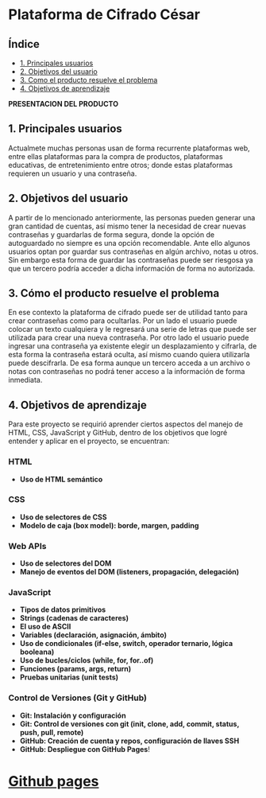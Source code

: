 # Plataforma de Cifrado César

## Índice

* [1. Principales usuarios](#1-principales-usuarios)
* [2. Objetivos del usuario](#2-objetivos-del-usuario)
* [3. Como el producto resuelve el problema](#3-cómo-el-producto-resuelve-el-problema)
* [4. Objetivos de aprendizaje](#4-objetivos-de-aprendizaje)

**PRESENTACION DEL PRODUCTO**  

## 1. Principales usuarios
Actualmete muchas personas usan de forma recurrente plataformas web, entre ellas plataformas para la compra de productos, plataformas educativas, de entretenimiento entre otros; donde estas plataformas requieren un usuario y una contraseña. 

## 2. Objetivos del usuario
A partir de lo mencionado anteriormente, las personas pueden generar una gran cantidad de cuentas, así mismo tener la necesidad de crear nuevas contraseñas y guardarlas de forma segura, donde la opción de autoguardado no siempre es una opción recomendable. Ante ello algunos usuarios optan por guardar sus contraseñas en algún archivo, notas u otros. Sin embargo esta forma de guardar las contraseñas puede ser riesgosa ya que un tercero podría acceder a dicha información de forma no autorizada. 

## 3. Cómo el producto resuelve el problema
En ese contexto la plataforma de cifrado puede ser de utilidad tanto para crear contraseñas como para ocultarlas. Por un lado el usuario puede colocar un texto cualquiera y le regresará una serie de letras que puede ser utilizada para crear una nueva contraseña. Por otro lado el usuario puede ingresar una contraseña ya existente elegir un desplazamiento y cifrarla, de esta forma la contraseña estará oculta, así mismo cuando quiera utilizarla puede descifrarla. De esa forma aunque un tercero acceda a un archivo o notas con contraseñas no podrá tener acceso a la información de forma inmediata.

## 4. Objetivos de aprendizaje
Para este proyecto se requirió aprender ciertos aspectos del manejo de HTML, CSS, JavaScript y GitHub, dentro de los objetivos que logré entender y aplicar en el proyecto, se encuentran: 

### HTML

- **Uso de HTML semántico**

### CSS

- **Uso de selectores de CSS**
- **Modelo de caja (box model): borde, margen, padding**

### Web APIs

- **Uso de selectores del DOM**
- **Manejo de eventos del DOM (listeners, propagación, delegación)**

### JavaScript

- **Tipos de datos primitivos**
- **Strings (cadenas de caracteres)**
- **El uso de ASCII**
- **Variables (declaración, asignación, ámbito)**
- **Uso de condicionales (if-else, switch, operador ternario, lógica booleana)**
- **Uso de bucles/ciclos (while, for, for..of)**
- **Funciones (params, args, return)**
- **Pruebas unitarias (unit tests)**

### Control de Versiones (Git y GitHub)

- **Git: Instalación y configuración**
- **Git: Control de versiones con git (init, clone, add, commit, status, push, pull, remote)**
- **GitHub: Creación de cuenta y repos, configuración de llaves SSH**
- **GitHub: Despliegue con GitHub Pages**!


# [Github pages](https://jackelinegs.github.io/DEV005-cipher/src/) 




